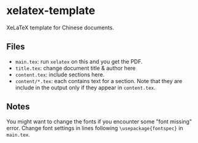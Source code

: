 xelatex-template
================

XeLaTeX template for Chinese documents.

## Files

* `main.tex`: run `xelatex` on this and you get the PDF.
* `title.tex`: change document title & author here
* `content.tex`: include sections here.
* `content/*.tex`: each contains text for a section. Note that they are include in the output only if they appear in `content.tex`.

## Notes

You might want to change the fonts if you encounter some "font missing" error. Change font settings in lines following `\usepackage{fontspec}` in `main.tex`.
